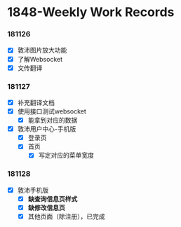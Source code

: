 # 1848-Weekly Work Records

### 181126

- [x] 敦沛图片放大功能
- [x] 了解Websocket
- [x] 文传翻译

### 181127

- [x] 补充翻译文档
- [x] 使用接口测试websocket
  - [x] 能拿到对应的数据
- [x] 敦沛用户中心-手机版
  - [x] 登录页
  - [x] 首页
    - [x] 写定对应的菜单宽度

### 181128

- [x] 敦沛手机版
  - [x] **缺查询信息页样式**
  - [x] **缺修改信息页**
  - [x] 其他页面（除注册），已完成